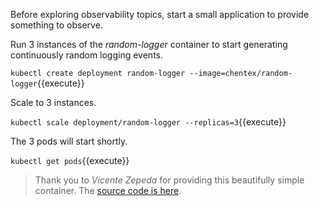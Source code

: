 Before exploring observability topics, start a small application to provide something to observe.

Run 3 instances of the _random-logger_ container to start generating continuously random logging events.

`kubectl create deployment random-logger --image=chentex/random-logger`{{execute}}

Scale to 3 instances.

`kubectl scale deployment/random-logger --replicas=3`{{execute}}

The 3 pods will start shortly.

`kubectl get pods`{{execute}}

> Thank you to _Vicente Zepeda_ for providing this beautifully simple container. The [source code is here](https://github.com/chentex/random-logger).
